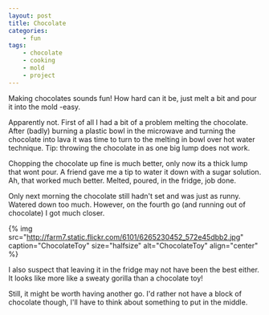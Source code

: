 ```yaml
---
layout: post
title: Chocolate
categories:
    - fun
tags:
    - chocolate
    - cooking
    - mold
    - project
---
```


Making chocolates sounds fun! How hard can it be, just melt a bit and pour it into the mold -easy.

Apparently not. First of all I had a bit of a problem melting the chocolate. After (badly) burning a plastic bowl in the microwave and turning the chocolate into lava it was time to turn to the melting in bowl over hot water technique. Tip: throwing the chocolate in as one big lump does not work.

Chopping the chocolate up fine is much better, only now its a thick lump that wont pour. A friend gave me a tip to water it down with a sugar solution. Ah, that worked much better. Melted, poured, in the fridge, job done.

Only next morning the chocolate still hadn't set and was just as runny. Watered down too much. However, on the fourth go (and running out of chocolate) I got much closer.

{% img src="http://farm7.static.flickr.com/6101/6265230452_572e45dbb2.jpg" caption="ChocolateToy" size="halfsize" alt="ChocolateToy" align="center" %}

I also suspect that leaving it in the fridge may not have been the best either. It looks like more like a sweaty gorilla than a chocolate toy!

Still, it might be worth having another go. I'd rather not have a block of chocolate though, I'll have to think about something to put in the middle.